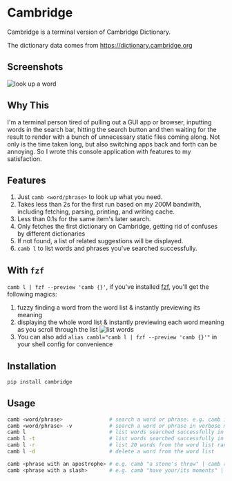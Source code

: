 # Cambridge

Cambridge is a terminal version of Cambridge Dictionary.

The dictionary data comes from https://dictionary.cambridge.org

## Screenshots
![look up a word](/screenshots/word.png)

## Why This
I'm a terminal person tired of pulling out a GUI app or browser, inputting words in the search bar, hitting the search button and then waiting for the result to render with a bunch of unnecessary static files coming along. Not only is the time taken long, but also switching apps back and forth can be annoying. So I wrote this console application with features to my satisfaction.

## Features 
1. Just `camb <word/phrase>` to look up what you need. 
2. Takes less than 2s for the first run based on my 200M bandwith, including fetching, parsing, printing, and writing cache. 
3. Less than 0.1s for the same item's later search. 
4. Only fetches the first dictionary on Cambridge, getting rid of confuses by different dictionaries
5. If not found, a list of related suggestions will be displayed.
6. `camb l` to list words and phrases you've searched successfully. 

## With `fzf`
`camb l | fzf --preview 'camb {}'`, if you've installed [fzf](https://github.com/junegunn/fzf), you'll get the following magics: 
1. fuzzy finding a word from the word list & instantly previewing its meaning 
2. displaying the whole word list & instantly previewing each word meaning as you scroll through the list
![list words](/screenshots/fzf.png)
3. You can also add `alias cambl="camb l | fzf --preview 'camb {}'"` in your shell config for convenience

## Installation
```python
pip install cambridge
```

## Usage
```bash
camb <word/phrase>               # search a word or phrase. e.g. camb innocuous
camb <word/phrase> -v            # search a word or phrase in verbose mode
camb l                           # list words searched successfully in alphabetical order
camb l -t                        # list words searched successfully in reverse chronological order
camb l -r                        # list 20 words from the word list randomly 
camb l -d                        # delete a word from the word list

camb <phrase with an apostrophe> # e.g. camb "a stone's throw" | camb a stone\'s throw
camb <phrase with a slash>       # e.g. camb "have your/its moments" | camb have your\/its moments
```
